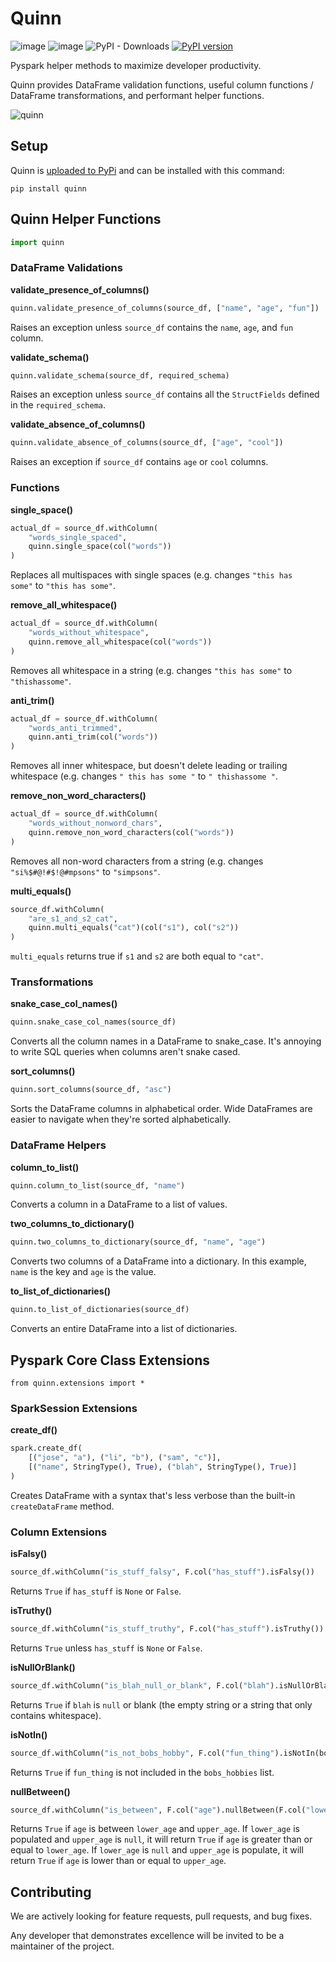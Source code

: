 # Quinn

![![image](https://github.com/MrPowers/quinn/workflows/build/badge.svg)](https://github.com/MrPowers/quinn/actions/workflows/ci.yml/badge.svg)
![![image](https://github.com/MrPowers/mack/workflows/build/badge.svg)](https://github.com/MrPowers/quinn/actions/workflows/flake8.yml/badge.svg)
![PyPI - Downloads](https://img.shields.io/pypi/dm/quinn)
[![PyPI version](https://badge.fury.io/py/quinn.svg)](https://badge.fury.io/py/quinn)

Pyspark helper methods to maximize developer productivity.

Quinn provides DataFrame validation functions, useful column functions / DataFrame transformations, and performant helper functions.

![quinn](https://github.com/MrPowers/quinn/raw/master/quinn.png)

## Setup

Quinn is [uploaded to PyPi](https://pypi.org/project/quinn/) and can be installed with this command:

```
pip install quinn
```

## Quinn Helper Functions

```python
import quinn
```

### DataFrame Validations

**validate_presence_of_columns()**

```python
quinn.validate_presence_of_columns(source_df, ["name", "age", "fun"])
```

Raises an exception unless `source_df` contains the `name`, `age`, and `fun` column.

**validate_schema()**

```python
quinn.validate_schema(source_df, required_schema)
```

Raises an exception unless `source_df` contains all the `StructFields` defined in the `required_schema`.

**validate_absence_of_columns()**

```python
quinn.validate_absence_of_columns(source_df, ["age", "cool"])
```

Raises an exception if `source_df` contains `age` or `cool` columns.

### Functions

**single_space()**

```python
actual_df = source_df.withColumn(
    "words_single_spaced",
    quinn.single_space(col("words"))
)
```


Replaces all multispaces with single spaces (e.g. changes `"this has   some"` to `"this has some"`.

**remove_all_whitespace()**

```python
actual_df = source_df.withColumn(
    "words_without_whitespace",
    quinn.remove_all_whitespace(col("words"))
)
```

Removes all whitespace in a string (e.g. changes `"this has some"` to `"thishassome"`.

**anti_trim()**

```python
actual_df = source_df.withColumn(
    "words_anti_trimmed",
    quinn.anti_trim(col("words"))
)
```

Removes all inner whitespace, but doesn't delete leading or trailing whitespace (e.g. changes `" this has some "` to `" thishassome "`.

**remove_non_word_characters()**

```python
actual_df = source_df.withColumn(
    "words_without_nonword_chars",
    quinn.remove_non_word_characters(col("words"))
)
```

Removes all non-word characters from a string (e.g. changes `"si%$#@!#$!@#mpsons"` to `"simpsons"`.

**multi_equals()**

```python
source_df.withColumn(
    "are_s1_and_s2_cat",
    quinn.multi_equals("cat")(col("s1"), col("s2"))
)
```

`multi_equals` returns true if `s1` and `s2` are both equal to `"cat"`.

### Transformations

**snake_case_col_names()**

```python
quinn.snake_case_col_names(source_df)
```

Converts all the column names in a DataFrame to snake_case.  It's annoying to write SQL queries when columns aren't snake cased.

**sort_columns()**

```python
quinn.sort_columns(source_df, "asc")
```

Sorts the DataFrame columns in alphabetical order.  Wide DataFrames are easier to navigate when they're sorted alphabetically.

### DataFrame Helpers

**column_to_list()**

```python
quinn.column_to_list(source_df, "name")
```

Converts a column in a DataFrame to a list of values.

**two_columns_to_dictionary()**

```python
quinn.two_columns_to_dictionary(source_df, "name", "age")
```

Converts two columns of a DataFrame into a dictionary.  In this example, `name` is the key and `age` is the value.

**to_list_of_dictionaries()**

```python
quinn.to_list_of_dictionaries(source_df)
```

Converts an entire DataFrame into a list of dictionaries.

## Pyspark Core Class Extensions

```
from quinn.extensions import *
```

### SparkSession Extensions

**create_df()**

```python
spark.create_df(
    [("jose", "a"), ("li", "b"), ("sam", "c")],
    [("name", StringType(), True), ("blah", StringType(), True)]
)
```

Creates DataFrame with a syntax that's less verbose than the built-in `createDataFrame` method.

### Column Extensions

**isFalsy()**

```python
source_df.withColumn("is_stuff_falsy", F.col("has_stuff").isFalsy())
```

Returns `True` if `has_stuff` is `None` or `False`.

**isTruthy()**

```python
source_df.withColumn("is_stuff_truthy", F.col("has_stuff").isTruthy())
```

Returns `True` unless `has_stuff` is `None` or `False`.

**isNullOrBlank()**

```python
source_df.withColumn("is_blah_null_or_blank", F.col("blah").isNullOrBlank())
```

Returns `True` if `blah` is `null` or blank (the empty string or a string that only contains whitespace).

**isNotIn()**

```python
source_df.withColumn("is_not_bobs_hobby", F.col("fun_thing").isNotIn(bobs_hobbies))
```

Returns `True` if `fun_thing` is not included in the `bobs_hobbies` list.

**nullBetween()**

```python
source_df.withColumn("is_between", F.col("age").nullBetween(F.col("lower_age"), F.col("upper_age")))
```

Returns `True` if `age` is between `lower_age` and `upper_age`.  If `lower_age` is populated and `upper_age` is `null`, it will return `True` if `age` is greater than or equal to `lower_age`.  If `lower_age` is `null` and `upper_age` is populate, it will return `True` if `age` is lower than or equal to `upper_age`.

## Contributing

We are actively looking for feature requests, pull requests, and bug fixes.

Any developer that demonstrates excellence will be invited to be a maintainer of the project.

